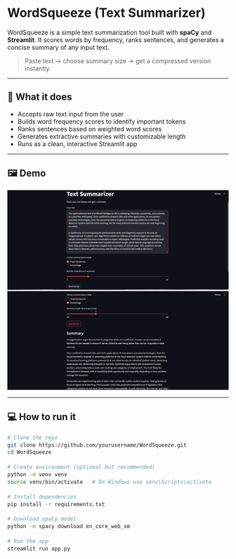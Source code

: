 # WordSqueeze (Text Summarizer)

WordSqueeze is a simple text summarization tool built with **spaCy** and **Streamlit**. It scores words by frequency, ranks sentences, and generates a concise summary of any input text.  

> Paste text → choose summary size → get a compressed version instantly.

---

## 🔧 What it does
- Accepts raw text input from the user  
- Builds word frequency scores to identify important tokens  
- Ranks sentences based on weighted word scores  
- Generates extractive summaries with customizable length  
- Runs as a clean, interactive Streamlit app  

---

## 🖼️ Demo
![Demo Screenshot](Demo_1.png)
![Demo Screenshot](Demo_2.png)

---

## 💻 How to run it
```bash
# Clone the repo
git clone https://github.com/yourusername/WordSqueeze.git
cd WordSqueeze

# Create environment (optional but recommended)
python -m venv venv
source venv/bin/activate   # On Windows use venv\Scripts\activate

# Install dependencies
pip install -r requirements.txt

# Download spaCy model
python -m spacy download en_core_web_sm

# Run the app
streamlit run app.py

